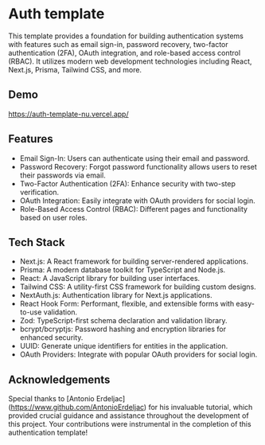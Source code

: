 # Auth template

This template provides a foundation for building authentication systems with features such as email sign-in, password recovery, two-factor authentication (2FA), OAuth integration, and role-based access control (RBAC). It utilizes modern web development technologies including React, Next.js, Prisma, Tailwind CSS, and more.

## Demo

https://auth-template-nu.vercel.app/


## Features

- Email Sign-In: Users can authenticate using their email and password.
- Password Recovery: Forgot password functionality allows users to reset their passwords via email.
- Two-Factor Authentication (2FA): Enhance security with two-step verification.
- OAuth Integration: Easily integrate with OAuth providers for social login.
- Role-Based Access Control (RBAC): Different pages and functionality based on user roles.

## Tech Stack

- Next.js: A React framework for building server-rendered applications.
- Prisma: A modern database toolkit for TypeScript and Node.js.
- React: A JavaScript library for building user interfaces.
- Tailwind CSS: A utility-first CSS framework for building custom designs.
- NextAuth.js: Authentication library for Next.js applications.
- React Hook Form: Performant, flexible, and extensible forms with easy-to-use validation.
- Zod: TypeScript-first schema declaration and validation library.
- bcrypt/bcryptjs: Password hashing and encryption libraries for enhanced security.
- UUID: Generate unique identifiers for entities in the application.
- OAuth Providers: Integrate with popular OAuth providers for social login.

## Acknowledgements

Special thanks to [Antonio Erdeljac] (https://www.github.com/AntonioErdeljac) for his invaluable tutorial, which provided crucial guidance and assistance throughout the development of this project. Your contributions were instrumental in the completion of this authentication template!
